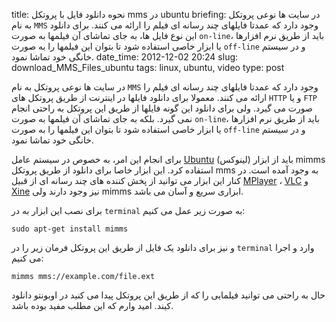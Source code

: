 title: نحوه دانلود فایل با پروتکل mms در ubuntu
briefing: در سایت ها نوعی پروتکل به نام `MMS` وجود دارد که عمدتا فایلهای چند رسانه ای فیلم را ارائه می کنند. برای دانلود این نوع فایل ها، به جای تماشای آن فیلمها به صورت `on-line`، باید از طریق نرم افزارها یا ابزار خاصی استفاده شود تا بتوان این فیلمها را به صورت `off-line` و در سیستم خانگی خود تماشا نمود.
date_time: 2012-12-02 20:24
slug: download_MMS_Files_ubuntu
tags: linux, ubuntu, video
type: post

در سایت ها نوعی پروتکل به نام `MMS` وجود دارد که عمدتا فایلهای چند رسانه ای فیلم را ارائه می کنند. معمولا برای دانلود فایلها در اینترنت از طریق پروتکل های `HTTP` و یا `FTP` صورت می گیرد. ولی برای دانلود این گونه فایلها از طریق این پروتکل به راحتی انجام نمی گیرد. بلکه به جای تماشای آن فیلمها به صورت `on-line`، باید از طریق نرم افزارها یا ابزار خاصی استفاده شود تا بتوان این فیلمها را به صورت `off-line` و در سیستم خانگی خود تماشا نمود.

برای انجام این امر، به خصوص در سیستم عامل [Ubuntu][Ubuntu] (لینوکس) باید از ابزار mimms استفاده کرد. این ابزار خاصا برای دانلود از طریق پروتکل mms به وجود آمده است. در کنار این ابزار می توانید از پخش کننده های چند رسانه ای از قبیل [MPlayer][MPlayer] ، [VLC][VLC] و [Xine][Xine] نیز وجود دارند ولی mimms ابزاری سریع و آسان می باشد.

برای نصب این ابزار به در `terminal` به صورت زیر عمل می کنیم:

    sudo apt-get install mimms

و نیز برای دانلود یک فایل از طریق این پروتکل فرمان زیر را در `terminal` وارد و اجرا می کنیم:

    mimms mms://example.com/file.ext

حال به راحتی می توانید فیلمایی را که از طریق این پروتکل پیدا می کنید در اوبونتو دانلود کیند. امید وارم که این مطلب مفید بوده باشد.

[Ubuntu]: http://Ubuntu.com/  "سایت رسمی سیستم عامل اوبونتو"
[MPlayer]: http://www.mplayerhq.hu/design7/dload.html  "MPlayer"
[VLC]: http://www.videolan.org/vlc/index.html  "VLC"
[Xine]: http://www.xine-project.org/home  "Xine"
